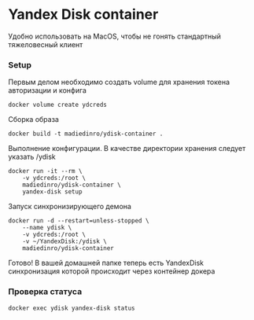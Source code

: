
# Yandex Disk container

Удобно использовать на MacOS, чтобы не гонять стандартный тяжеловесный клиент

### Setup

Первым делом необходимо создать volume для хранения токена авторизации и конфига

    docker volume create ydcreds

Сборка образа

    docker build -t madiedinro/ydisk-container .

Выполнение конфигурации. В качестве директории хранения следует указать /ydisk

    docker run -it --rm \
        -v ydcreds:/root \
        madiedinro/ydisk-container \
        yandex-disk setup

Запуск синхронизирующего демона

    docker run -d --restart=unless-stopped \
        --name ydisk \
        -v ydcreds:/root \
        -v ~/YandexDisk:/ydisk \
        madiedinro/ydisk-container

Готово! В вашей домашней папке теперь есть YandexDisk синхронизация которой происходит через контейнер докера

### Проверка статуса 

    docker exec ydisk yandex-disk status
